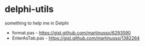 delphi-utils
============

something to help me in Delphi


 - format.pas - https://gist.github.com/martinusso/6293590
 - EnterAsTab.pas - https://gist.github.com/martinusso/1382264
